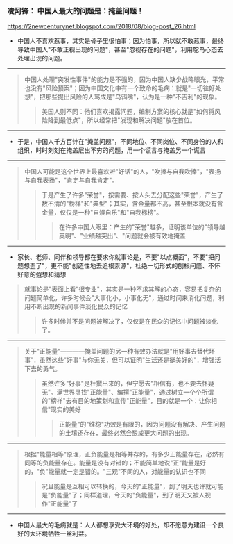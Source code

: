 ### 凌阿锋： 中国人最大的问题是：掩盖问题！
https://2newcenturynet.blogspot.com/2018/08/blog-post_26.html
- 中国人不喜欢惹事，其实是骨子里很怕事；因为怕事，所以就不敢惹事，最终导致中国人"不敢正视出现的问题"，甚至"忽视存在的问题"，利用鸵鸟心态去处理出现的问题。
---
>中国人处理"突发性事件"的能力是不强的，因为中国人缺少战略眼光，平常也没有"风险预案"；因为中国文化中有一个致命的毛病：就是"一切往好处想"，把那些提出风险的人骂成是"乌鸦嘴"，认为是一种"不吉利"的现象。
>>美国人则不同：他们喜欢揭露问题，编制方案的核心就是"如何将风险降到最低点"，所以经常把"发现和解决问题"放在首位。
---
- 于是，中国人千方百计在"掩盖问题"，不同地位、不同岗位、不同身份的人和组织，时时刻刻在掩盖层出不穷的问题，用一个谎言与掩盖另一个谎言
---
>中国人可能是这个世界上最喜欢听"好话"的人，"吹捧与自我吹捧"，"表扬与自我表扬"，"肯定与自我肯定"。
>>于是产生了许多"荣誉"，按需要、按人头去分配这些"荣誉"，产生了数不清的"榜样"和"典型"；其实，含金量都不高，甚至根本就没有含金量，仅仅是一种"自娱自乐"和"自我标榜"。
>>>在许多中国人眼里：产生的"荣誉"越多，证明该单位的"领导越英明"、"业绩越突出"、"问题就会被有效地掩盖
---
- 家长、老师、同伴和领导都在要求你就事论是，不要"以点概面"，不要"把问题想歪了"，更不能"创造性地去追根索源"，杜绝一切形式的刨根问底、不怀好意的遐想和猜想
>就事论是"表面上看"很专业"，其实是一种不求其解的心态，容易把复杂的问题简单化，许多时候会"大事化小，小事化无"，通过时间来消化问题，利用不断出现的新闻事件淡化民众的记忆
>>许多时候并不是问题被解决了，仅仅是在民众的记忆中问题被淡化了。
---
>关于"正能量"————掩盖问题的另一种有效办法就是"用好事去替代坏事"，虽然这些"好事"与你无关，但可以证明"生活还是挺美好的"，增强活下去的勇气。
>>虽然许多"好事"是杜撰出来的，但宁愿去"相信有，也不要去怀疑无"。满世界寻找"正能量"、编撰"正能量"，通过树立一个个所谓的"榜样"去有目的地策划和宣传"正能量"，目的就是一个：让你相信"现实的美好
>>>正能量"的"维稳"功效是有限的，因为问题没有解决、产生问题的土壤还存在，最终必然会酿成更大问题的出现。
---
>根据"能量相等"原理，正负能量是相等并存的，有多少正能量存在，必然有同等的负能量存在。能量是没有对错的；不能简单地说"正"能量是好的，"负"能量就一定是错的。"三观"不同的人，对能量的认识也不同
>>况且能量是互相可以转换的，今天的"正能量"，到了明天也许就可能是"负能量"了；同样道理，今天的"负能量"，到了明天又被人视作"正能量"了
---
- 中国人最大的毛病就是：人人都想享受大环境的好处，却不愿意为建设一个良好的大环境牺牲一丝利益。